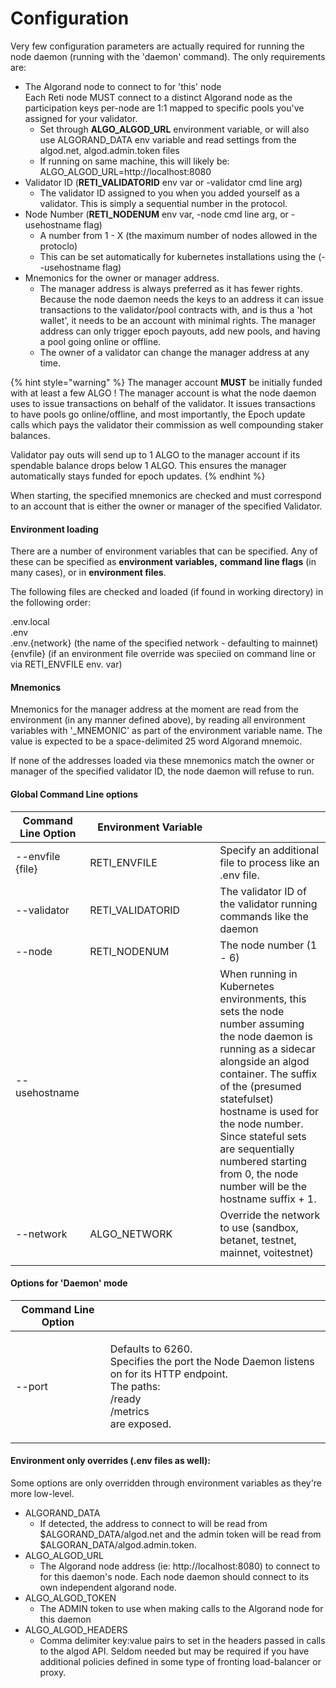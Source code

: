 # Configuration

Very few configuration parameters are actually required for running the node daemon (running with the 'daemon' command). The only requirements are:

* The Algorand node to connect to for 'this' node\
  Each Reti node MUST connect to a distinct Algorand node as the participation keys per-node are 1:1 mapped to specific pools you've assigned for your validator.
  * Set through **ALGO\_ALGOD\_URL** environment variable, or will also use ALGORAND\_DATA env variable and read settings from the algod.net, algod.admin.token files
  * If running on same machine, this will likely be:\
    ALGO\_ALGOD\_URL=http://localhost:8080
* Validator ID (**RETI\_VALIDATORID** env var or -validator cmd line arg)
  * The validator ID assigned to you when you added yourself as a validator. This is simply a sequential number in the protocol.
* Node Number (**RETI\_NODENUM** env var, -node cmd line arg, or -usehostname flag)
  * A number from 1 - X (the maximum number of nodes allowed in the protoclo)
  * This can be set automatically for kubernetes installations using the (--usehostname flag)
* Mnemonics for the owner or manager address.
  * The manager address is always preferred as it has fewer rights. Because the node daemon needs the keys to an address it can issue transactions to the validator/pool contracts with, and is thus a 'hot wallet', it needs to be an account with minimal rights. The manager address can only trigger epoch payouts, add new pools, and having a pool going online or offline.
  * The owner of a validator can change the manager address at any time.

{% hint style="warning" %}
The manager account **MUST** be initially funded with at least a few ALGO ! The manager account is what the node daemon uses to issue transactions on behalf of the validator. It issues transactions to have pools go online/offline, and most importantly, the Epoch update calls which pays the validator their commission as well compounding staker balances.

Validator pay outs will send up to 1 ALGO to the manager account if its spendable balance drops below 1 ALGO. This ensures the manager automatically stays funded for epoch updates.
{% endhint %}

When starting, the specified mnemonics are checked and must correspond to an account that is either the owner or manager of the specified Validator.

#### Environment loading

There are a number of environment variables that can be specified. Any of these can be specified as **environment variables,** **command line flags** (in many cases), or in **environment files**.

The following files are checked and loaded (if found in working directory) in the following order:

.env.local\
.env\
.env.{network} (the name of the specified network - defaulting to mainnet)\
{envfile} (if an environment file override was speciied on command line or via RETI\_ENVFILE env. var)

#### Mnemonics

Mnemonics for the manager address at the moment are read from the environment (in any manner defined above), by reading all environment variables with '\_MNEMONIC' as part of the environment variable name. The value is expected to be a space-delimited 25 word Algorand mnemoic.

If none of the addresses loaded via these mnemonics match the owner or manager of the specified validator ID, the node daemon will refuse to run.

#### Global Command Line options

<table><thead><tr><th>Command Line Option</th><th width="192">Environment Variable</th><th></th></tr></thead><tbody><tr><td>--envfile {file}</td><td>RETI_ENVFILE</td><td>Specify an additional file to process like an .env file.</td></tr><tr><td>--validator</td><td>RETI_VALIDATORID</td><td>The validator ID of the validator running commands like the daemon</td></tr><tr><td>--node</td><td>RETI_NODENUM</td><td>The node number (1 - 6)</td></tr><tr><td>--usehostname</td><td></td><td>When running in Kubernetes environments, this sets the node number assuming the node daemon is running as a sidecar alongside an algod container. The suffix of the (presumed statefulset) hostname is used for the node number. Since stateful sets are sequentially numbered starting from 0, the node number will be the hostname suffix + 1.</td></tr><tr><td>--network</td><td>ALGO_NETWORK</td><td>Override the network to use (sandbox, betanet, testnet, mainnet, voitestnet)</td></tr><tr><td></td><td></td><td></td></tr></tbody></table>

#### Options for 'Daemon' mode

| Command Line Option |                                                                                                                                                      |
| ------------------- | ---------------------------------------------------------------------------------------------------------------------------------------------------- |
| --port              | <p>Defaults to 6260.<br>Specifies the port the Node Daemon listens on for its HTTP endpoint.<br>The paths:<br>/ready<br>/metrics<br>are exposed.</p> |

#### Environment only overrides (.env files as well):

Some options are only overridden through environment variables as they're more low-level.

* ALGORAND\_DATA
  * If detected, the address to connect to will be read from $ALGORAND\_DATA/algod.net and the admin token will be read from $ALGORAN\_DATA/algod.admin.token.
* ALGO\_ALGOD\_URL
  * The Algorand node address (ie: http://localhost:8080) to connect to for this daemon's node. Each node daemon should connect to its own independent algorand node.
* ALGO\_ALGOD\_TOKEN
  * The ADMIN token to use when making calls to the Algorand node for this daemon
* ALGO\_ALGOD\_HEADERS
  * Comma delimiter key:value pairs to set in the headers passed in calls to the algod API. Seldom needed but may be required if you have additional policies defined in some type of fronting load-balancer or proxy.
